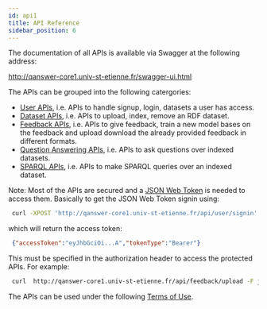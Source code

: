 ```yaml
---
id: api1
title: API Reference
sidebar_position: 6
---
```


The documentation of all APIs is available via Swagger at the following address:

[http://qanswer-core1.univ-st-etienne.fr/swagger-ui.html ](http://qanswer-core1.univ-st-etienne.fr/swagger-ui.html)

The APIs can be grouped into the following catergories:

* [User APIs](http://qanswer-core1.univ-st-etienne.fr/swagger-ui.html#/user-controller), i.e. APIs to handle signup, login, datasets a user has access.
* [Dataset APIs](http://qanswer-core1.univ-st-etienne.fr/swagger-ui.html#/dataset-controller), i.e. APIs to upload, index, remove an RDF dataset.
* [Feedback APIs](http://qanswer-core1.univ-st-etienne.fr/swagger-ui.html#/feedback-controller), i.e. APIs to give feedback, train a new model bases on the feedback and upload download the already provided feedback in different formats.
* [Question Answering APIs](http://qanswer-core1.univ-st-etienne.fr/swagger-ui.html#/qa-controller), i.e. APIs to ask questions over indexed datasets.
* [SPARQL APIs](http://qanswer-core1.univ-st-etienne.fr/swagger-ui.html#/sparql-controller), i.e. APIs to make SPARQL queries over an indexed dataset.

Note: Most of the APIs are secured and a [JSON Web Token](https://qanswer-frontend.univ-st-etienne.fr/question?query=JSON%20Web%20Token&tags=%5B%5D&lang=en&kb=wikidata) is needed to access them.
Basically to get the JSON Web Token signin using:

```bash
 curl -XPOST 'http://qanswer-core1.univ-st-etienne.fr/api/user/signin' --data "{\"usernameOrEmail\": \"USERNAME\", \"password\":\"PASSWORD\"}" -H "Content-Type: application/json"
```

which will return the access token:

```json
 {"accessToken":"eyJhbGciOi...A","tokenType":"Bearer"}
```

This must be specified in the authorization header to access the protected APIs. For example:

```bash
 curl  http://qanswer-core1.univ-st-etienne.fr/api/feedback/upload -F json=@feed -H 'authorization: Bearer eyJhbGciOi...A'
```

The APIs can be used under the following [Terms of Use](/docs/termsOfUse).
